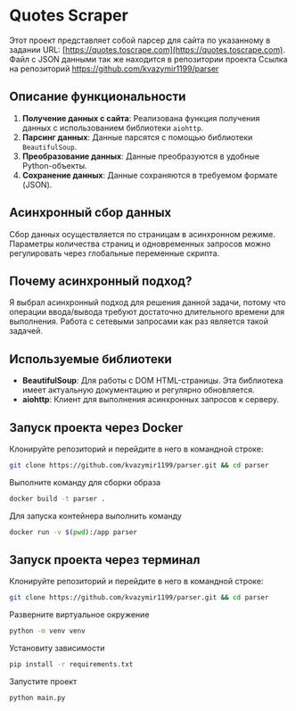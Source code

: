 # Quotes Scraper

Этот проект представляет собой парсер для сайта по указанному в задании URL: [https://quotes.toscrape.com](https://quotes.toscrape.com).
Файл с JSON данными так же находится в репозитории проекта
Ссылка на репозиторий https://github.com/kvazymir1199/parser
## Описание функциональности

1. **Получение данных с сайта**: Реализована функция получения данных с использованием библиотеки `aiohttp`.
2. **Парсинг данных**: Данные парсятся с помощью библиотеки `BeautifulSoup`.
3. **Преобразование данных**: Данные преобразуются в удобные Python-объекты.
4. **Сохранение данных**: Данные сохраняются в требуемом формате (JSON).

## Асинхронный сбор данных

Сбор данных осуществляется по страницам в асинхронном режиме. Параметры количества страниц и одновременных запросов можно регулировать через глобальные переменные скрипта.

## Почему асинхронный подход?

Я выбрал асинхронный подход для решения данной задачи, потому что операции ввода/вывода требуют достаточно длительного времени для выполнения. Работа с сетевыми запросами как раз является такой задачей.

## Используемые библиотеки

- **BeautifulSoup**: Для работы с DOM HTML-страницы. Эта библиотека имеет актуальную документацию и регулярно обновляется.
- **aiohttp**: Клиент для выполнения асинхронных запросов к серверу.

## Запуск проекта через Docker

Клонируйте репозиторий и перейдите в него в командной строке:

```sh
git clone https://github.com/kvazymir1199/parser.git && cd parser
```
Выполните команду для сборки образа 

```sh
docker build -t parser .
```
Для запуска контейнера выполнить команду

```sh
docker run -v $(pwd):/app parser
```
## Запуск проекта через терминал

Клонируйте репозиторий и перейдите в него в командной строке:

```sh
git clone https://github.com/kvazymir1199/parser.git && cd parser
```

Разверните виртуальное окружение 
```sh
python -m venv venv
```

Установиту зависимости 
```sh
pip install -r requirements.txt
```
Запустите проект
```sh
python main.py
```
